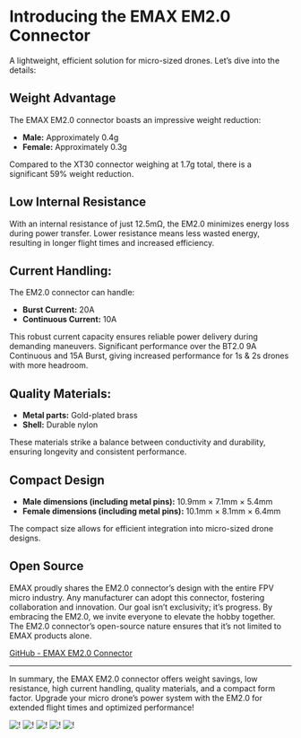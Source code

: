 # Introducing the EMAX EM2.0 Connector
 A lightweight, efficient solution for micro-sized drones. Let’s dive into the details:
## Weight Advantage
The EMAX EM2.0 connector boasts an impressive weight reduction:

- **Male:** Approximately 0.4g
- **Female:** Approximately 0.3g

Compared to the XT30 connector weighing at 1.7g total, there is a significant 59% weight reduction.
## Low Internal Resistance
With an internal resistance of just 12.5mΩ, the EM2.0 minimizes energy loss during power transfer. Lower resistance means less wasted energy, resulting in longer flight times and increased efficiency.
## Current Handling:
The EM2.0 connector can handle:
- **Burst Current:** 20A
- **Continuous Current:** 10A

This robust current capacity ensures reliable power delivery during demanding maneuvers. Significant performance over the BT2.0 9A Continuous and 15A Burst, giving increased performance for 1s & 2s drones with more headroom.
## Quality Materials:
- **Metal parts:** Gold-plated brass
- **Shell:** Durable nylon 

These materials strike a balance between conductivity and durability, ensuring longevity and consistent performance.
## Compact Design

- **Male dimensions (including metal pins):** 10.9mm × 7.1mm × 5.4mm
- **Female dimensions (including metal pins):** 10.1mm × 8.1mm × 6.4mm
 
The compact size allows for efficient integration into micro-sized drone designs.

## Open Source
EMAX proudly shares the EM2.0 connector’s design with the entire FPV micro industry. Any manufacturer can adopt this connector, fostering collaboration and innovation. Our goal isn’t exclusivity; it’s progress. By embracing the EM2.0, we invite everyone to elevate the hobby together. The EM2.0 connector’s open-source nature ensures that it’s not limited to EMAX products alone.

[GitHub - EMAX EM2.0 Connector](https://github.com/EmaxModel/YINYAN-EMAX-EM2.0)

---

In summary, the EMAX EM2.0 connector offers weight savings, low resistance, high current handling, quality materials, and a compact form factor. Upgrade your micro drone’s power system with the EM2.0 for extended flight times and optimized performance!

![!](https://cdn.shopify.com/s/files/1/0371/2814/2907/files/EM2-Infographic_01.png?v=1718902737)
![!](https://cdn.shopify.com/s/files/1/0371/2814/2907/files/EM2-Infographic_02.png?v=1718902737)
![!](https://cdn.shopify.com/s/files/1/0371/2814/2907/files/EM2-Infographic_03.png?v=1718902737)
![!](https://cdn.shopify.com/s/files/1/0371/2814/2907/files/EM2-Infographic_04.png?v=1718902737)
![!](https://cdn.shopify.com/s/files/1/0371/2814/2907/files/EM2-Infographic_05.png?v=1718902737)


